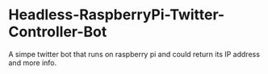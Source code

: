 # Headless-RaspberryPi-Twitter-Controller-Bot
A simpe twitter bot that runs on raspberry pi and could return its IP address and more info.
